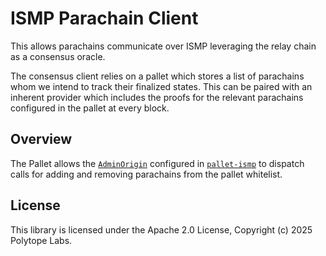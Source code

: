 # ISMP Parachain Client

This allows parachains communicate over ISMP leveraging the relay chain as a consensus oracle.

The consensus client relies on a pallet which stores a list of parachains whom we intend to
track their finalized states. This can be paired with an inherent provider which includes the
proofs for the relevant parachains configured in the pallet at every block.

## Overview

The Pallet allows the [`AdminOrigin`](https://docs.rs/pallet-ismp/latest/pallet_ismp/pallet/trait.Config.html#associatedtype.AdminOrigin) configured in [`pallet-ismp`](https://docs.rs/pallet-ismp/latest/pallet_ismp) to dispatch calls for adding and removing parachains from the pallet whitelist.

## License

This library is licensed under the Apache 2.0 License, Copyright (c) 2025 Polytope Labs.
